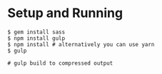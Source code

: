 # Setup and Running

```
$ gem install sass
$ npm install gulp
$ npm install # alternatively you can use yarn
$ gulp

# gulp build to compressed output
```
